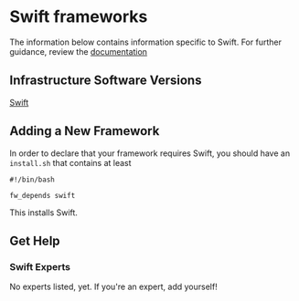 # Swift frameworks

The information below contains information specific to Swift. For further guidance, review the [documentation](https://frameworkbenchmarks.readthedocs.org/en/latest/)

## Infrastructure Software Versions

[Swift](https://swift.org)

## Adding a New Framework

In order to declare that your framework requires Swift, you should have an `install.sh` that contains at least
```
#!/bin/bash

fw_depends swift

```

This installs Swift.

## Get Help

### Swift Experts
No experts listed, yet. If you're an expert, add yourself!
